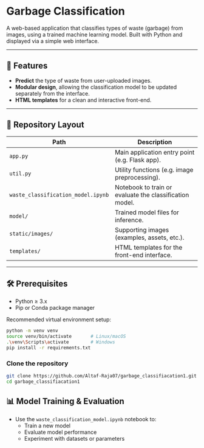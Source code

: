 # Garbage Classification

A web-based application that classifies types of waste (garbage) from images, using a trained machine learning model. Built with Python and displayed via a simple web interface.

---

## 🚀 Features

- **Predict** the type of waste from user-uploaded images.
- **Modular design**, allowing the classification model to be updated separately from the interface.
- **HTML templates** for a clean and interactive front-end.

---

## 📂 Repository Layout

| Path                           | Description                                      |
|--------------------------------|--------------------------------------------------|
| `app.py`                       | Main application entry point (e.g. Flask app).   |
| `util.py`                      | Utility functions (e.g. image preprocessing).    |
| `waste_classification_model.ipynb` | Notebook to train or evaluate the classification model. |
| `model/`                       | Trained model files for inference.               |
| `static/images/`               | Supporting images (examples, assets, etc.).      |
| `templates/`                   | HTML templates for the front-end interface.      |

---

## 🛠️ Prerequisites

- Python ≥ 3.x  
- Pip or Conda package manager

Recommended virtual environment setup:
```bash
python -m venv venv
source venv/bin/activate       # Linux/macOS
.\venv\Scripts\activate        # Windows
pip install -r requirements.txt
```

### Clone the repository
```bash
git clone https://github.com/Altaf-Raja07/garbage_classifiacation1.git
cd garbage_classifiacation1
```

## 📊 Model Training & Evaluation

- Use the `waste_classification_model.ipynb` notebook to:
  - Train a new model  
  - Evaluate model performance  
  - Experiment with datasets or parameters
